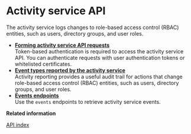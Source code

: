 # Activity service API

The activity service logs changes to role-based access control \(RBAC\) entities, such as users, directory groups, and user roles.

-   **[Forming activity service API requests](activity_api_forming_requests.md#)**  
Token-based authentication is required to access the activity service API. You can authenticate requests with user authentication tokens or whitelisted certificates.
-   **[Event types reported by the activity service](activity_api_event_types.md#)**  
Activity reporting provides a useful audit trail for actions that change role-based access control \(RBAC\) entities, such as users, directory groups, and user roles.
-   **[Events endpoints](activity_api_events.md#)**  
Use the `events` endpoints to retrieve activity service events.

**Related information**  


[API index](api_index.md#)

